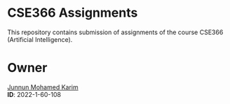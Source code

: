 # CSE366 Assignments

This repository contains submission of assignments of the course CSE366 (Artificial Intelligence).

# Owner
[Junnun Mohamed Karim](https://github.com/junnunkarim)  
**ID**: 2022-1-60-108